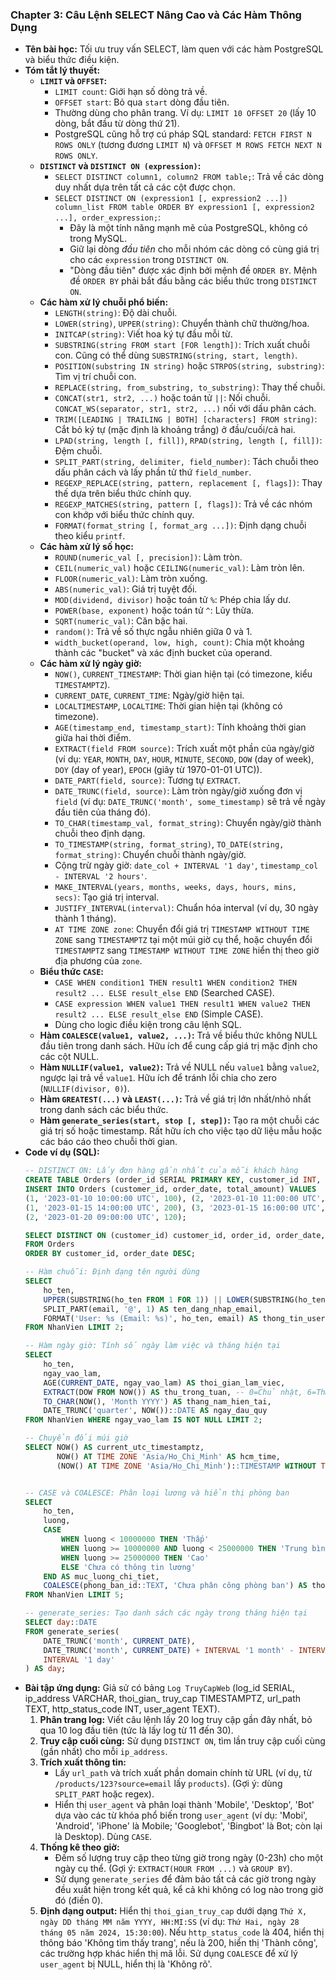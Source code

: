 ### Chapter 3: Câu Lệnh SELECT Nâng Cao và Các Hàm Thông Dụng

* **Tên bài học:** Tối ưu truy vấn SELECT, làm quen với các hàm PostgreSQL và biểu thức điều kiện.
* **Tóm tắt lý thuyết:**
    * **`LIMIT` và `OFFSET`:**
        * `LIMIT count`: Giới hạn số dòng trả về.
        * `OFFSET start`: Bỏ qua `start` dòng đầu tiên.
        * Thường dùng cho phân trang. Ví dụ: `LIMIT 10 OFFSET 20` (lấy 10 dòng, bắt đầu từ dòng thứ 21).
        * PostgreSQL cũng hỗ trợ cú pháp SQL standard: `FETCH FIRST N ROWS ONLY` (tương đương `LIMIT N`) và `OFFSET M ROWS FETCH NEXT N ROWS ONLY`.
    * **`DISTINCT` và `DISTINCT ON (expression)`:**
        * `SELECT DISTINCT column1, column2 FROM table;`: Trả về các dòng duy nhất dựa trên tất cả các cột được chọn.
        * `SELECT DISTINCT ON (expression1 [, expression2 ...]) column_list FROM table ORDER BY expression1 [, expression2 ...], order_expression;`:
            * Đây là một tính năng mạnh mẽ của PostgreSQL, không có trong MySQL.
            * Giữ lại dòng *đầu tiên* cho mỗi nhóm các dòng có cùng giá trị cho các `expression` trong `DISTINCT ON`.
            * "Dòng đầu tiên" được xác định bởi mệnh đề `ORDER BY`. Mệnh đề `ORDER BY` phải bắt đầu bằng các biểu thức trong `DISTINCT ON`.
    * **Các hàm xử lý chuỗi phổ biến:**
        * `LENGTH(string)`: Độ dài chuỗi.
        * `LOWER(string)`, `UPPER(string)`: Chuyển thành chữ thường/hoa.
        * `INITCAP(string)`: Viết hoa ký tự đầu mỗi từ.
        * `SUBSTRING(string FROM start [FOR length])`: Trích xuất chuỗi con. Cũng có thể dùng `SUBSTRING(string, start, length)`.
        * `POSITION(substring IN string)` hoặc `STRPOS(string, substring)`: Tìm vị trí chuỗi con.
        * `REPLACE(string, from_substring, to_substring)`: Thay thế chuỗi.
        * `CONCAT(str1, str2, ...)` hoặc toán tử `||`: Nối chuỗi. `CONCAT_WS(separator, str1, str2, ...)` nối với dấu phân cách.
        * `TRIM([LEADING | TRAILING | BOTH] [characters] FROM string)`: Cắt bỏ ký tự (mặc định là khoảng trắng) ở đầu/cuối/cả hai.
        * `LPAD(string, length [, fill])`, `RPAD(string, length [, fill])`: Đệm chuỗi.
        * `SPLIT_PART(string, delimiter, field_number)`: Tách chuỗi theo dấu phân cách và lấy phần tử thứ `field_number`.
        * `REGEXP_REPLACE(string, pattern, replacement [, flags])`: Thay thế dựa trên biểu thức chính quy.
        * `REGEXP_MATCHES(string, pattern [, flags])`: Trả về các nhóm con khớp với biểu thức chính quy.
        * `FORMAT(format_string [, format_arg ...])`: Định dạng chuỗi theo kiểu `printf`.
    * **Các hàm xử lý số học:**
        * `ROUND(numeric_val [, precision])`: Làm tròn.
        * `CEIL(numeric_val)` hoặc `CEILING(numeric_val)`: Làm tròn lên.
        * `FLOOR(numeric_val)`: Làm tròn xuống.
        * `ABS(numeric_val)`: Giá trị tuyệt đối.
        * `MOD(dividend, divisor)` hoặc toán tử `%`: Phép chia lấy dư.
        * `POWER(base, exponent)` hoặc toán tử `^`: Lũy thừa.
        * `SQRT(numeric_val)`: Căn bậc hai.
        * `random()`: Trả về số thực ngẫu nhiên giữa 0 và 1.
        * `width_bucket(operand, low, high, count)`: Chia một khoảng thành các "bucket" và xác định bucket của operand.
    * **Các hàm xử lý ngày giờ:**
        * `NOW()`, `CURRENT_TIMESTAMP`: Thời gian hiện tại (có timezone, kiểu `TIMESTAMPTZ`).
        * `CURRENT_DATE`, `CURRENT_TIME`: Ngày/giờ hiện tại.
        * `LOCALTIMESTAMP`, `LOCALTIME`: Thời gian hiện tại (không có timezone).
        * `AGE(timestamp_end, timestamp_start)`: Tính khoảng thời gian giữa hai thời điểm.
        * `EXTRACT(field FROM source)`: Trích xuất một phần của ngày/giờ (ví dụ: `YEAR`, `MONTH`, `DAY`, `HOUR`, `MINUTE`, `SECOND`, `DOW` (day of week), `DOY` (day of year), `EPOCH` (giây từ 1970-01-01 UTC)).
        * `DATE_PART(field, source)`: Tương tự `EXTRACT`.
        * `DATE_TRUNC(field, source)`: Làm tròn ngày/giờ xuống đơn vị `field` (ví dụ: `DATE_TRUNC('month', some_timestamp)` sẽ trả về ngày đầu tiên của tháng đó).
        * `TO_CHAR(timestamp_val, format_string)`: Chuyển ngày/giờ thành chuỗi theo định dạng.
        * `TO_TIMESTAMP(string, format_string)`, `TO_DATE(string, format_string)`: Chuyển chuỗi thành ngày/giờ.
        * Cộng trừ ngày giờ: `date_col + INTERVAL '1 day'`, `timestamp_col - INTERVAL '2 hours'`.
        * `MAKE_INTERVAL(years, months, weeks, days, hours, mins, secs)`: Tạo giá trị interval.
        * `JUSTIFY_INTERVAL(interval)`: Chuẩn hóa interval (ví dụ, 30 ngày thành 1 tháng).
        * `AT TIME ZONE zone`: Chuyển đổi giá trị `TIMESTAMP WITHOUT TIME ZONE` sang `TIMESTAMPTZ` tại một múi giờ cụ thể, hoặc chuyển đổi `TIMESTAMPTZ` sang `TIMESTAMP WITHOUT TIME ZONE` hiển thị theo giờ địa phương của `zone`.
    * **Biểu thức `CASE`:**
        * `CASE WHEN condition1 THEN result1 WHEN condition2 THEN result2 ... ELSE result_else END` (Searched CASE).
        * `CASE expression WHEN value1 THEN result1 WHEN value2 THEN result2 ... ELSE result_else END` (Simple CASE).
        * Dùng cho logic điều kiện trong câu lệnh SQL.
    * **Hàm `COALESCE(value1, value2, ...)`:** Trả về biểu thức không NULL đầu tiên trong danh sách. Hữu ích để cung cấp giá trị mặc định cho các cột NULL.
    * **Hàm `NULLIF(value1, value2)`:** Trả về NULL nếu `value1` bằng `value2`, ngược lại trả về `value1`. Hữu ích để tránh lỗi chia cho zero (`NULLIF(divisor, 0)`).
    * **Hàm `GREATEST(...)` và `LEAST(...)`:** Trả về giá trị lớn nhất/nhỏ nhất trong danh sách các biểu thức.
    * **Hàm `generate_series(start, stop [, step])`:** Tạo ra một chuỗi các giá trị số hoặc timestamp. Rất hữu ích cho việc tạo dữ liệu mẫu hoặc các báo cáo theo chuỗi thời gian.
* **Code ví dụ (SQL):**
    ```sql
    -- DISTINCT ON: Lấy đơn hàng gần nhất của mỗi khách hàng
    CREATE TABLE Orders (order_id SERIAL PRIMARY KEY, customer_id INT, order_date TIMESTAMPTZ, total_amount NUMERIC);
    INSERT INTO Orders (customer_id, order_date, total_amount) VALUES
    (1, '2023-01-10 10:00:00 UTC', 100), (2, '2023-01-10 11:00:00 UTC', 150),
    (1, '2023-01-15 14:00:00 UTC', 200), (3, '2023-01-15 16:00:00 UTC', 50),
    (2, '2023-01-20 09:00:00 UTC', 120);

    SELECT DISTINCT ON (customer_id) customer_id, order_id, order_date, total_amount
    FROM Orders
    ORDER BY customer_id, order_date DESC;

    -- Hàm chuỗi: Định dạng tên người dùng
    SELECT
        ho_ten,
        UPPER(SUBSTRING(ho_ten FROM 1 FOR 1)) || LOWER(SUBSTRING(ho_ten FROM 2)) AS ten_viet_hoa_ky_tu_dau,
        SPLIT_PART(email, '@', 1) AS ten_dang_nhap_email,
        FORMAT('User: %s (Email: %s)', ho_ten, email) AS thong_tin_user
    FROM NhanVien LIMIT 2;

    -- Hàm ngày giờ: Tính số ngày làm việc và tháng hiện tại
    SELECT
        ho_ten,
        ngay_vao_lam,
        AGE(CURRENT_DATE, ngay_vao_lam) AS thoi_gian_lam_viec,
        EXTRACT(DOW FROM NOW()) AS thu_trong_tuan, -- 0=Chủ nhật, 6=Thứ bảy
        TO_CHAR(NOW(), 'Month YYYY') AS thang_nam_hien_tai,
        DATE_TRUNC('quarter', NOW())::DATE AS ngay_dau_quy
    FROM NhanVien WHERE ngay_vao_lam IS NOT NULL LIMIT 2;

    -- Chuyển đổi múi giờ
    SELECT NOW() AS current_utc_timestamptz,
           NOW() AT TIME ZONE 'Asia/Ho_Chi_Minh' AS hcm_time,
           (NOW() AT TIME ZONE 'Asia/Ho_Chi_Minh')::TIMESTAMP WITHOUT TIME ZONE AT TIME ZONE 'America/New_York' AS ny_time_from_hcm;


    -- CASE và COALESCE: Phân loại lương và hiển thị phòng ban
    SELECT
        ho_ten,
        luong,
        CASE
            WHEN luong < 10000000 THEN 'Thấp'
            WHEN luong >= 10000000 AND luong < 25000000 THEN 'Trung bình'
            WHEN luong >= 25000000 THEN 'Cao'
            ELSE 'Chưa có thông tin lương'
        END AS muc_luong_chi_tiet,
        COALESCE(phong_ban_id::TEXT, 'Chưa phân công phòng ban') AS thong_tin_phong_ban
    FROM NhanVien LIMIT 5;

    -- generate_series: Tạo danh sách các ngày trong tháng hiện tại
    SELECT day::DATE
    FROM generate_series(
        DATE_TRUNC('month', CURRENT_DATE),
        DATE_TRUNC('month', CURRENT_DATE) + INTERVAL '1 month' - INTERVAL '1 day',
        INTERVAL '1 day'
    ) AS day;
    ```
* **Bài tập ứng dụng:**
    Giả sử có bảng `Log TruyCapWeb` (log_id SERIAL, ip_address VARCHAR, thoi_gian_ truy_cap TIMESTAMPTZ, url_path TEXT, http_status_code INT, user_agent TEXT).
    1.  **Phân trang log:** Viết câu lệnh lấy 20 log truy cập gần đây nhất, bỏ qua 10 log đầu tiên (tức là lấy log từ 11 đến 30).
    2.  **Truy cập cuối cùng:** Sử dụng `DISTINCT ON`, tìm lần truy cập cuối cùng (gần nhất) cho mỗi `ip_address`.
    3.  **Trích xuất thông tin:**
        * Lấy `url_path` và trích xuất phần domain chính từ URL (ví dụ, từ `/products/123?source=email` lấy `products`). (Gợi ý: dùng `SPLIT_PART` hoặc regex).
        * Hiển thị `user_agent` và phân loại thành 'Mobile', 'Desktop', 'Bot' dựa vào các từ khóa phổ biến trong `user_agent` (ví dụ: 'Mobi', 'Android', 'iPhone' là Mobile; 'Googlebot', 'Bingbot' là Bot; còn lại là Desktop). Dùng `CASE`.
    4.  **Thống kê theo giờ:**
        * Đếm số lượng truy cập theo từng giờ trong ngày (0-23h) cho một ngày cụ thể. (Gợi ý: `EXTRACT(HOUR FROM ...)` và `GROUP BY`).
        * Sử dụng `generate_series` để đảm bảo tất cả các giờ trong ngày đều xuất hiện trong kết quả, kể cả khi không có log nào trong giờ đó (điền 0).
    5.  **Định dạng output:** Hiển thị `thoi_gian_truy_cap` dưới dạng `Thứ X, ngày DD tháng MM năm YYYY, HH:MI:SS` (ví dụ: `Thứ Hai, ngày 28 tháng 05 năm 2024, 15:30:00`). Nếu `http_status_code` là 404, hiển thị thông báo 'Không tìm thấy trang', nếu là 200, hiển thị 'Thành công', các trường hợp khác hiển thị mã lỗi. Sử dụng `COALESCE` để xử lý `user_agent` bị NULL, hiển thị là 'Không rõ'.


